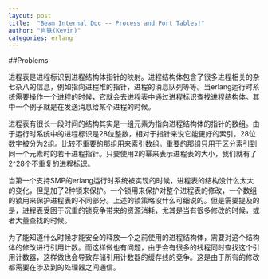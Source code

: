 ```yaml
---
layout: post
title:  "Beam Internal Doc -- Process and Port Tables!"
author: "肖铁(Kevin)"
categories: erlang
---
```


##Problems

进程表是进程标识到进程结构体指针的映射。进程结构体包含了很多进程相关的杂七杂八的信息，例如指向进程堆的指针，进程的消息队列等等。当erlang运行时系统需要操作一个进程的时候，它就会去进程表中通过进程标识查找进程结构体。其中一个例子就是在发送消息给某个进程的时候。

进程表有很长一段时间的结构其实是一组元素为指向进程结构体的指针的数组。由于运行时系统中的进程标识是28位整数，相对于指针来说它能更好的索引。28位数字被分为2组。比较不重要的那组用来索引数组。重要的那组只用于区分索引到同一个元素时的若干进程指针。只要使用2的幂来表示进程表的大小，我们就有了2^28个不重复的进程标识。

当第一个支持SMP的erlang运行时系统被实现的时候，进程表的结构没什么太大的变化，但是加了2种锁来保护。一个锁用来保护对整个进程表的修改，一个数组的锁用来保护进程表的不同部分。上述的锁策略没什么可细说的。但是需要提及的是，进程表受困于沉重的锁竞争带来的资源消耗，尤其是当有很多修改的时候，或者大量查找的时候。

为了能知道什么时候才能安全的释放一个之前使用的进程结构体，需要对这个结构体的修改进行引用计数。而这样做也有问题，由于会有很多的线程同时查找这个引用计数器，这样做也会导致存储引用计数器的缓存线的竞争。这是由于所有的修改都需要在涉及到的处理器之间通信。


